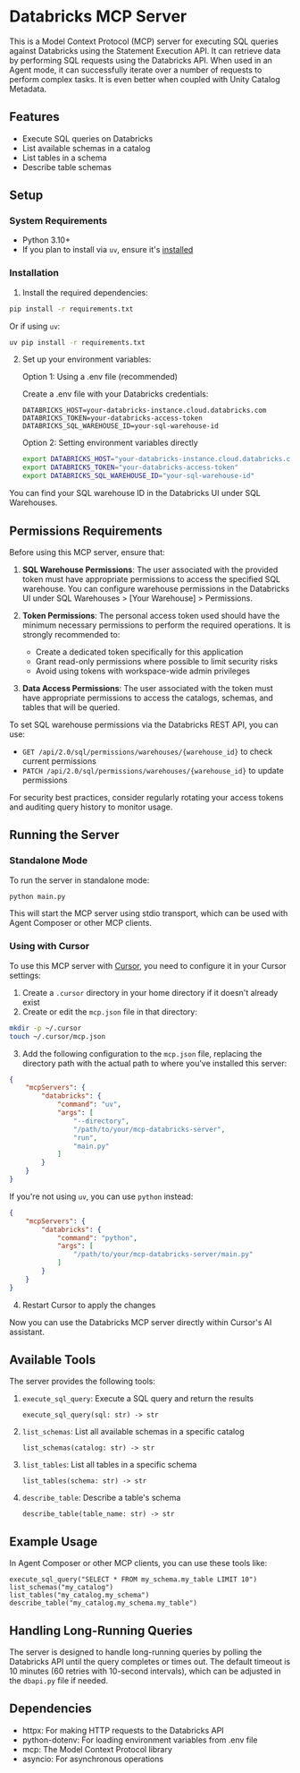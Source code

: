 # Databricks MCP Server

This is a Model Context Protocol (MCP) server for executing SQL queries against Databricks using the Statement Execution API.
It can retrieve data by performing SQL requests using the Databricks API.
When used in an Agent mode, it can successfully iterate over a number of requests to perform complex tasks.
It is even better when coupled with Unity Catalog Metadata.

## Features

- Execute SQL queries on Databricks
- List available schemas in a catalog
- List tables in a schema
- Describe table schemas

## Setup

### System Requirements

- Python 3.10+
- If you plan to install via `uv`, ensure it's [installed](https://docs.astral.sh/uv/getting-started/installation/#__tabbed_1_1)

### Installation

1. Install the required dependencies:

```bash
pip install -r requirements.txt
```

Or if using `uv`:

```bash
uv pip install -r requirements.txt
```

2. Set up your environment variables:

   Option 1: Using a .env file (recommended)
   
   Create a .env file with your Databricks credentials:
   
   ```
   DATABRICKS_HOST=your-databricks-instance.cloud.databricks.com
   DATABRICKS_TOKEN=your-databricks-access-token
   DATABRICKS_SQL_WAREHOUSE_ID=your-sql-warehouse-id
   ```

   Option 2: Setting environment variables directly
   
   ```bash
   export DATABRICKS_HOST="your-databricks-instance.cloud.databricks.com"
   export DATABRICKS_TOKEN="your-databricks-access-token"
   export DATABRICKS_SQL_WAREHOUSE_ID="your-sql-warehouse-id"
   ```

You can find your SQL warehouse ID in the Databricks UI under SQL Warehouses.

## Permissions Requirements

Before using this MCP server, ensure that:

1. **SQL Warehouse Permissions**: The user associated with the provided token must have appropriate permissions to access the specified SQL warehouse. You can configure warehouse permissions in the Databricks UI under SQL Warehouses > [Your Warehouse] > Permissions.

2. **Token Permissions**: The personal access token used should have the minimum necessary permissions to perform the required operations. It is strongly recommended to:
   - Create a dedicated token specifically for this application
   - Grant read-only permissions where possible to limit security risks
   - Avoid using tokens with workspace-wide admin privileges

3. **Data Access Permissions**: The user associated with the token must have appropriate permissions to access the catalogs, schemas, and tables that will be queried.

To set SQL warehouse permissions via the Databricks REST API, you can use:
- `GET /api/2.0/sql/permissions/warehouses/{warehouse_id}` to check current permissions
- `PATCH /api/2.0/sql/permissions/warehouses/{warehouse_id}` to update permissions

For security best practices, consider regularly rotating your access tokens and auditing query history to monitor usage.

## Running the Server

### Standalone Mode

To run the server in standalone mode:

```bash
python main.py
```

This will start the MCP server using stdio transport, which can be used with Agent Composer or other MCP clients.

### Using with Cursor

To use this MCP server with [Cursor](https://cursor.sh/), you need to configure it in your Cursor settings:

1. Create a `.cursor` directory in your home directory if it doesn't already exist
2. Create or edit the `mcp.json` file in that directory:

```bash
mkdir -p ~/.cursor
touch ~/.cursor/mcp.json
```

3. Add the following configuration to the `mcp.json` file, replacing the directory path with the actual path to where you've installed this server:

```json
{
    "mcpServers": {
        "databricks": {
            "command": "uv",
            "args": [
                "--directory",
                "/path/to/your/mcp-databricks-server",
                "run",
                "main.py"
            ]
        }
    }
}
```

If you're not using `uv`, you can use `python` instead:

```json
{
    "mcpServers": {
        "databricks": {
            "command": "python",
            "args": [
                "/path/to/your/mcp-databricks-server/main.py"
            ]
        }
    }
}
```

4. Restart Cursor to apply the changes

Now you can use the Databricks MCP server directly within Cursor's AI assistant.

## Available Tools

The server provides the following tools:

1. `execute_sql_query`: Execute a SQL query and return the results
   ```
   execute_sql_query(sql: str) -> str
   ```

2. `list_schemas`: List all available schemas in a specific catalog
   ```
   list_schemas(catalog: str) -> str
   ```

3. `list_tables`: List all tables in a specific schema
   ```
   list_tables(schema: str) -> str
   ```

4. `describe_table`: Describe a table's schema
   ```
   describe_table(table_name: str) -> str
   ```

## Example Usage

In Agent Composer or other MCP clients, you can use these tools like:

```
execute_sql_query("SELECT * FROM my_schema.my_table LIMIT 10")
list_schemas("my_catalog")
list_tables("my_catalog.my_schema")
describe_table("my_catalog.my_schema.my_table")
```

## Handling Long-Running Queries

The server is designed to handle long-running queries by polling the Databricks API until the query completes or times out. The default timeout is 10 minutes (60 retries with 10-second intervals), which can be adjusted in the `dbapi.py` file if needed.

## Dependencies

- httpx: For making HTTP requests to the Databricks API
- python-dotenv: For loading environment variables from .env file
- mcp: The Model Context Protocol library
- asyncio: For asynchronous operations

